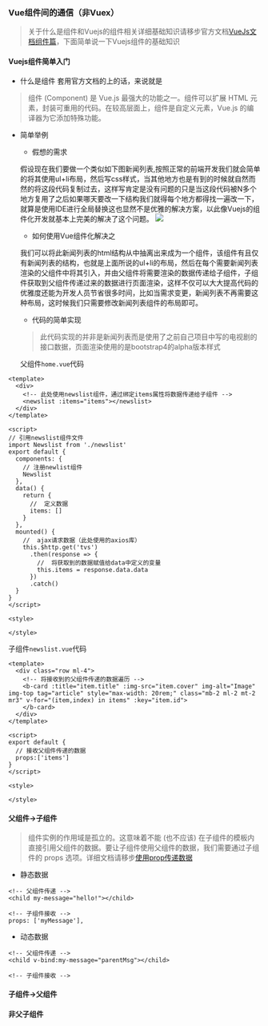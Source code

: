 ### Vue组件间的通信（非Vuex）

> 关于什么是组件和Vuejs的组件相关详细基础知识请移步官方文档[VueJs文档组件篇](https://cn.vuejs.org/v2/guide/components.html)，下面简单说一下Vuejs组件的基础知识

#### Vuejs组件简单入门

- 什么是组件
套用官方文档的上的话，来说就是
> 组件 (Component) 是 Vue.js 最强大的功能之一。组件可以扩展 HTML 元素，封装可重用的代码。在较高层面上，组件是自定义元素，Vue.js 的编译器为它添加特殊功能。

- 简单举例
  - 假想的需求

  假设现在我们要做一个类似如下图新闻列表,按照正常的前端开发我们就会简单的将其使用ul+li布局，然后写css样式，当其他地方也是有到的时候就自然而然的将这段代码复制过去，这样写肯定是没有问题的只是当这段代码被N多个地方复用了之后如果哪天要改一下结构我们就得每个地方都得找一遍改一下，就算是使用IDE进行全局替换这也显然不是优雅的解决方案，以此像Vuejs的组件化开发就基本上完美的解决了这个问题。
 ![](https://ws1.sinaimg.cn/large/6aedb651gy1fj2mip0dxmj20m01887wh.jpg)
  
  - 如何使用Vue组件化解决之

  我们可以将此新闻列表的html结构从中抽离出来成为一个组件，该组件有且仅有新闻列表的结构，也就是上面所说的ul+li的布局，然后在每个需要新闻列表渲染的父组件中将其引入，并由父组件将需要渲染的数据传递给子组件，子组件获取到父组件传递过来的数据进行页面渲染，这样不仅可以大大提高代码的优雅度还能为开发人员节省很多时间，比如当需求变更，新闻列表不再需要这种布局，这时候我们只需要修改新闻列表组件的布局即可。
  - 代码的简单实现

  > 此代码实现的并非是新闻列表而是使用了之前自己项目中写的电视剧的接口数据，页面渲染使用的是bootstrap4的alpha版本样式

  父组件`home.vue`代码
  
```
<template>
  <div>
    <!-- 此处使用newslist组件，通过绑定items属性将数据传递给子组件 -->
    <newslist :items="items"></newslist>
  </div>
</template>

<script>
// 引用newslist组件文件
import Newslist from './newslist'
export default {
  components: {
    // 注册newlist组件
    Newslist
  },
  data() {
    return {
      //  定义数据
      items: []
    }
  },
  mounted() {
    //  ajax请求数据（此处使用的axios库）
    this.$http.get('tvs')
      .then(response => {
        //  将获取到的数据赋值给data中定义的变量
        this.items = response.data.data
      })
      .catch()
  }
}
</script>

<style>

</style>

```

子组件`newslist.vue`代码

```
<template>
  <div class="row ml-4">
    <!-- 将接收到的父组件传递的数据遍历 -->
    <b-card :title="item.title" :img-src="item.cover" img-alt="Image" img-top tag="article" style="max-width: 20rem;" class="mb-2 ml-2 mt-2 mr3" v-for="(item,index) in items" :key="item.id">
    </b-card>
  </div>
</template>

<script>
export default {
  // 接收父组件传递的数据
  props:['items']
}
</script>

<style>

</style>

```

#### 父组件->子组件

> 组件实例的作用域是孤立的。这意味着不能 (也不应该) 在子组件的模板内直接引用父组件的数据。要让子组件使用父组件的数据，我们需要通过子组件的 props 选项。详细文档请移步[使用prop传递数据](https://cn.vuejs.org/v2/guide/components.html#使用-Prop-传递数据)


- 静态数据
```
<!-- 父组件传递 -->
<child my-message="hello!"></child>

<!-- 子组件接收 -->
props: ['myMessage'],
```

- 动态数据
```
<!-- 父组件传递 -->
<child v-bind:my-message="parentMsg"></child>

<!-- 子组件接收 -->
```
#### 子组件->父组件



#### 非父子组件
